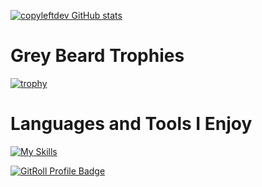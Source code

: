 


[![copyleftdev GitHub stats](https://github-readme-stats.vercel.app/api?username=copyleftdev)](https://github.com/copyleftdev/github-readme-stats)

# Grey Beard Trophies

[![trophy](https://github-profile-trophy.vercel.app/?username=copyleftdev)](https://github.com/copyleftdev/github-profile-trophy)

# Languages and Tools I  Enjoy

[![My Skills](https://skillicons.dev/icons?i=py,rust,go,aws,gcp,bash,docker,fastapi,firebase,git,obsidian,cypress,githubactions,htmx,postgres,rabbitmq,redis,terraform,ts,zig)](https://skillicons.dev)

<a href="https://gitroll.io/profile/uB8fjxzB4NHUkjkK1pggNJbWLqz93" target="_blank"><img src="https://gitroll.io/api/badges/profiles/v1/uB8fjxzB4NHUkjkK1pggNJbWLqz93" alt="GitRoll Profile Badge"/></a>

